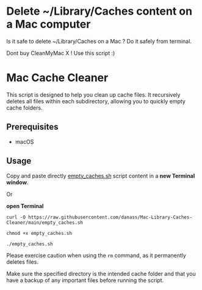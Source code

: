 # Delete ~/Library/Caches content on a Mac computer
Is it safe to delete ~/Library/Caches on a Mac ? Do it safely from terminal.

Dont buy CleanMyMac X ! Use this script :)

# Mac Cache Cleaner

This script is designed to help you clean up cache files. It recursively deletes all files within each subdirectory, allowing you to quickly empty cache folders.

## Prerequisites

- macOS
  
## Usage
Copy and paste directly [empty_caches.sh](https://github.com/danass/Empty-cache-for-Mac/blob/main/empty_caches.sh) script content in a **new Terminal window**. 

Or

**open Terminal**

`curl -O https://raw.githubusercontent.com/danass/Mac-Library-Caches-Cleaner/main/empty_caches.sh`

`chmod +x empty_caches.sh`

`./empty_caches.sh`


Please exercise caution when using the `rm` command, as it permanently deletes files. 

Make sure the specified directory is the intended cache folder and that you have a backup of any important files before running the script.
